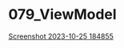# 079_ViewModel
[Screenshot 2023-10-25 184855](https://github.com/Khalishah18/079_ViewModel/assets/114916268/c1f7350b-effb-478a-a2b8-cbfcef69f5d5)
